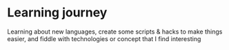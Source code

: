 # Learning journey
Learning about new languages, create some scripts & hacks to make things easier, and fiddle with technologies or concept that I find interesting